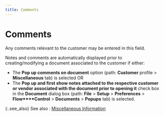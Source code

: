 ```yaml
---
title: Comments
---
```


# Comments


Any comments relevant to the customer may be entered in this field.


Notes and comments are automatically displayed prior to creating/modifying  a document associated to the customer if either:

- The **Pop 
 up comments on document** option (path: **Customer**  profile > **Miscellaneous** tab)  is selected OR
- The **Pop 
 up and first show notes attached to the respective customer or vendor 
 associated with the document prior to opening it** check box in the  **Document** dialog box (path: **File** > **Setup**  > **Preferences** > **Flow****Control** > **Documents**  > **Popups**  tab) is selected.



{:.see_also}
See also
: [Miscellaneous  Information]({{site.mc_baseurl}}/customer-details/miscellaneous-information/miscellaneous_information_content.html)
